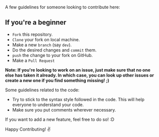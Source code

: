 A few guidelines for someone looking to contribute here:

## If you're a beginner
* `Fork` this repository.
* `Clone` your fork on local machine.
* Make a new `branch` (say `dev`).
* Do the desired changes and `commit` them.
* `push` the change to your fork on GitHub.
* Make a `Pull Request`

<b>Note: If you're looking to work on an issue, just make sure that no one else has taken it already. In which case, you can look up other issues or create a new one if you find something missing! ;) </b>

Some guidelines related to the code:

- Try to stick to the syntax style followed in the code. This will help everyone to understand your code.
- Make sure you put comments wherever necessary.

If you want to add a new feature, feel free to do so! :D

Happy Contributing! :v:
